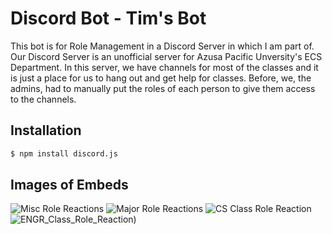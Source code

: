# Discord Bot - Tim's Bot

This bot is for Role Management in a Discord Server in which I am part of. Our Discord Server is an unofficial server for Azusa Pacific Unversity's ECS Department.
In this server, we have channels for most of the classes and it is just a place for us to hang out and get help for classes. Before, we, the admins, had to manually 
put the roles of each person to give them access to the channels.

## Installation
```bash
$ npm install discord.js
```

## Images of Embeds
![Misc Role Reactions](https://github.com/timothylim17/Discord_Bot-Tim-s_Bot/blob/master/images/Misc_Role_Reaction.jpg?raw=true)
![Major Role Reactions](https://github.com/timothylim17/Discord_Bot-Tim-s_Bot/blob/master/images/Major_Role_Reaction.jpg?raw=true)
![CS Class Role Reaction](https://github.com/timothylim17/Discord_Bot-Tim-s_Bot/blob/master/images/CS_Class_Role_Reaction.jpg?raw=true)
![ENGR_Class_Role_Reaction)](https://github.com/timothylim17/Discord_Bot-Tim-s_Bot/blob/master/images/ENGR_Class_Role_Reaction.jpg?raw=true)